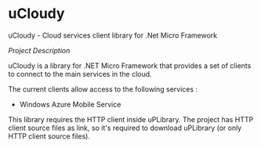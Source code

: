 # uCloudy

uCloudy - Cloud services client library for .Net Micro Framework

*Project Description*

uCloudy is a library for .NET Micro Framework that provides a set of clients to connect to the main services in the cloud.

The current clients allow access to the following services :

- Windows Azure Mobile Service

This library requires the HTTP client inside uPLibrary. The project has HTTP client source files as link, so it's required to download uPLibrary (or only HTTP client source files).
